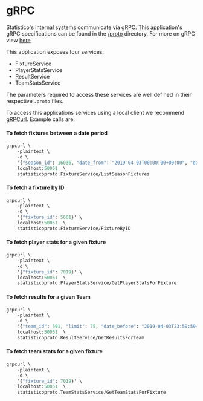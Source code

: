 # gRPC
Statistico's internal systems communicate via gRPC. This application's gRPC specifications can be found in the 
[/proto](https://github.com/statistico/statistico-data/internal/app/grpc/proto) directory. For more on gRPC view
 [here](https://grpc.io/docs/guides/)

This application exposes four services:
- FixtureService
- PlayerStatsService
- ResultService
- TeamStatsService

The parameters required to access these services are well defined in their respective `.proto` files. 

To access this applications services using a local client we recommend [gRPCurl](https://github.com/fullstorydev/grpcurl). 
Example calls are:

#### To fetch fixtures between a date period
```proto
grpcurl \
    -plaintext \
    -d \
    '{"season_id": 16036, "date_from": "2019-04-03T00:00:00+00:00", "date_to": "2019-04-03T23:59:59+00:00"}' \
    localhost:50051  \
    statisticoproto.FixtureService/ListSeasonFixtures
```
#### To fetch a fixture by ID
```proto
grpcurl \
    -plaintext \
    -d \
    '{"fixture_id": 5601}' \
    localhost:50051  \
    statisticoproto.FixtureService/FixtureByID
```

#### To fetch player stats for a given fixture
```proto
grpcurl \
    -plaintext \
    -d \
    '{"fixture_id": 7019}' \
    localhost:50051  \
    statisticoproto.PlayerStatsService/GetPlayerStatsForFixture
```  
    
#### To fetch results for a given Team
```proto
grpcurl \
    -plaintext \
    -d \
    '{"team_id": 501, "limit": 75, "date_before": "2019-04-03T23:59:59+00:00"}' \
    localhost:50051  \
    statisticoproto.ResultService/GetResultsForTeam
```
    
#### To fetch team stats for a given fixture
```proto
grpcurl \
    -plaintext \
    -d \
    '{"fixture_id": 7019}' \
    localhost:50051  \
    statisticoproto.TeamStatsService/GetTeamStatsForFixture
```